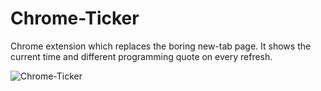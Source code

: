 Chrome-Ticker
=============

Chrome extension which replaces the boring new-tab page. It shows the current time and different programming quote on every refresh.

![Chrome-Ticker](http://work.krasimirtsonev.com/git/chrome-ticker/screenshot.jpg)
